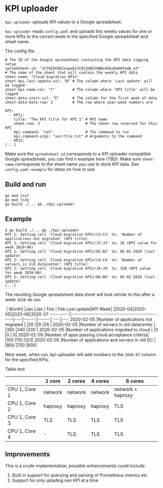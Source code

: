 # KPI uploader
`kpi-uploader` uploads KPI values to a Google spreadsheet.

`kpi-uploader` reads `config.yaml` and uploads this weeks values for
one or more KPIs to the correct week in the specified Google
spreadsheet and sheet name.

The config file:
```
# The ID of the Google spreadsheet containing the KPI data logging setup
spreadsheet-id: "1CYQIbU3KIxxpab2JC0jSUNSIbW0x4SbsRa6AYedA_a3"
# The name of the sheet that will contain the weekly KPI data
sheet-name: "Cloud migration KPIs"
sheet-kpi-last-update-col: "B" # The column where 'Last update' will be logged
sheet-kpi-name-col: "C"        # The column where 'KPI title' will be logged
sheet-data-start-col: "E"      # The column for the first week of data
sheet-data-date-row: 2         # The row where year-week numbers are

KPI:
  - KPI1:
    title: "The KPI title for KPI 1" # KPI name
    sheet-row: 3                     # The sheet row reserved for this KPI
    kpi-command: "cat"               # The command to run
    kpi-command-args: "var/file.txt" # Arguments to the command
  - KPI2:
[...]
```

Make sure the `spreadsheet-id` corresponds to a API uploader compatible Google 
spreadsheet, you can find n example here (TBD).
Make sure `sheet-name` corresponds to the sheet name you use to store KPI data.
See `config.yaml-example` for ideas on how to use.

## Build and run
```
go mod init
go mod tidy
go build ./... && ./kpi-uploader
```

## Example
```
$ go build ./... && ./kpi-uploader
KPI 1: Setting cell 'Cloud migration KPIs!C3:C3' to: 'Number of applications not migrated' (KPI title)
KPI 1: Setting cell 'Cloud migration KPIs!J3:J3' to: 26 (KPI value for week 2020-06)
KPI 1: Setting cell 'Cloud migration KPIs!B3:B3' to: 05-02-2020 (last update)
KPI 2: Setting cell 'Cloud migration KPIs!C4:C4' to: 'Number of servers in old datacenter' (KPI title)
KPI 2: Setting cell 'Cloud migration KPIs!J4:J4' to: 330 (KPI value for week 2020-06)
KPI 2: Setting cell 'Cloud migration KPIs!B4:B4' to: 05-02-2020 (last update)
[...]
```

The resulting Google spreadsheet data sheet will look similar to this after a week `2020-06` run:

&#xfeff;   |                                           Month|    |Jan    |Jan    | Feb   | Feb
Last update|KPI                                         Week|    |2020-04|2020-05|2020-06|2020-07
:---------:|:-----------------------------------------------|----|------:|------:|   ---:|---:
2020-02-05 |Number of applications not migrated             |    |29     |29     |26     |
2020-02-05 |Number of servers in old datacenter             |    |350    |340    |330    |
2020-02-05 |Number of applications migrated to cloud        |    |0      |0      |      0|
2020-02-05 |Number of apps passing cloud acceptance criteria|    |100    |110    |123|
2020-02-05 |Number of applications and servers in old DC    |    |800    |700    |600|

Next week, when run, kpi-uploader will add numbers to the `2020-07`
column for the specified KPIs.

Table test

&#xfeff;      | 1 core  | 2 cores | 4 cores | 6 cores
------------- | ------- | ------- | ------- | -----------------
CPU 1, Core 1 | network | network | network | network + haproxy
CPU 1, Core 2 | haproxy | haproxy | haproxy | TLS
CPU 1, Core 3 | TLS     | TLS     | TLS     | TLS
CPU 1, Core 4 | -       | TLS     | TLS     | TLS

## Improvements
This is a crude implementation, possible enhancements could include:
1. Built in support for querying and parsing of Prometheus metrics etc
2. Support for only uplading oen KPI at a time
